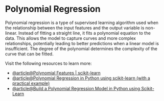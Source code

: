 # Polynomial Regression

Polynomial regression is a type of supervised learning algorithm used when the relationship between the input features and the output variable is non-linear. Instead of fitting a straight line, it fits a polynomial equation to the data. This allows the model to capture curves and more complex relationships, potentially leading to better predictions when a linear model is insufficient. The degree of the polynomial determines the complexity of the curve that can be fitted.

Visit the following resources to learn more:

- [@article@Polynomial Features | scikit-learn](https://scikit-learn.org/stable/modules/generated/sklearn.preprocessing.PolynomialFeatures.html)
- [@article@Polynomial Regression in Python using scikit-learn (with a practical example)](https://data36.com/polynomial-regression-python-scikit-learn/)
- [@article@Build a Polynomial Regression Model in Python using Scikit-Learn](https://medium.com/@renadalhendy/build-a-polynomial-regression-model-in-python-using-scikit-learn-1b5fd31beb02)